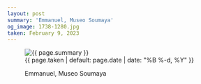 ```yaml
---
layout: post
summary: 'Emmanuel, Museo Soumaya'
og_image: 1738-1280.jpg
taken: February 9, 2023
---
```


<figure class="post">
 <img alt="{{ page.summary }}" sizes="(min-width: 700px) 50vw, calc(100vw - 2rem)" src="{{ site.assets_url }}/1738-640.jpg" srcset="{{ site.assets_url }}/1738-320.jpg 320w, {{ site.assets_url }}/1738-640.jpg 640w, {{ site.assets_url }}/1738-960.jpg 960w, {{ site.assets_url }}/1738-1280.jpg 1280w"/>
 <figcaption>
  <time>
   {{ page.taken | default: page.date | date: "%B %-d, %Y" }}
  </time>
  <p>
   Emmanuel, Museo Soumaya
  </p>
 </figcaption>
</figure>
